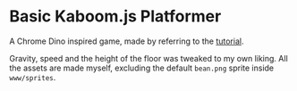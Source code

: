 # Basic Kaboom.js Platformer

A Chrome Dino inspired game, made by referring to the [tutorial](https://kaboomjs.com/doc/intro).

Gravity, speed and the height of the floor was tweaked to my own liking. All the assets are made myself, excluding the default `bean.png` sprite inside `www/sprites`.